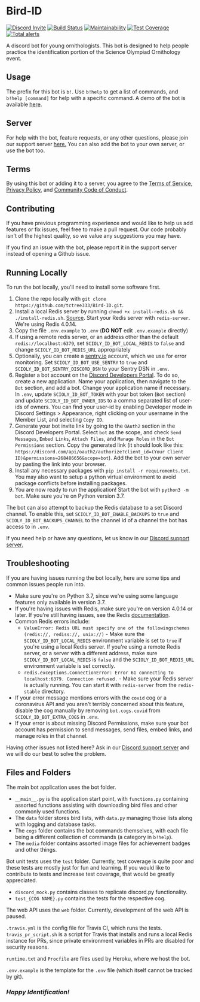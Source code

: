 # Bird-ID

[![Discord Invite](https://discord.com/api/guilds/601913706288381952/embed.png)](https://discord.gg/tNyGDve) [![Build Status](https://travis-ci.org/tctree333/Bird-ID.svg?branch=master)](https://travis-ci.org/tctree333/Bird-ID) [![Maintainability](https://api.codeclimate.com/v1/badges/6731bd218230bbc9e088/maintainability)](https://codeclimate.com/github/tctree333/Bird-ID/maintainability) [![Test Coverage](https://api.codeclimate.com/v1/badges/6731bd218230bbc9e088/test_coverage)](https://codeclimate.com/github/tctree333/Bird-ID/test_coverage) [![Total alerts](https://img.shields.io/lgtm/alerts/g/tctree333/Bird-ID.svg?logo=lgtm&logoWidth=18)](https://lgtm.com/projects/g/tctree333/Bird-ID/alerts/)

A discord bot for young ornithologists. This bot is designed to help people practice the identification portion of the Science Olympiad Ornithology event.

## Usage

The prefix for this bot is `b!`. Use `b!help` to get a list of commands, and `b!help [command]` for help with a specific command. A demo of the bot is available [here](example.mp4).

## Server

For help with the bot, feature requests, or any other questions, please join our support server [here.](https://discord.gg/2HbshwGjnm) You can also add the bot to your own server, or use the bot too.

## Terms

By using this bot or adding it to a server, you agree to the [Terms of Service](TERMS.md), [Privacy Policy](PRIVACY.md), and [Community Code of Conduct](CODE_OF_CONDUCT.md).

## Contributing

If you have previous programming experience and would like to help us add features or fix issues, feel free to make a pull request. Our code probably isn't of the highest quality, so we value any suggestions you may have.

If you find an issue with the bot, please report it in the support server instead of opening a Github issue.

## Running Locally

To run the bot locally, you'll need to install some software first.

1. Clone the repo locally with `git clone https://github.com/tctree333/Bird-ID.git`.
2. Install a local Redis server by running `chmod +x install-redis.sh && ./install-redis.sh`. [Source](https://redis.io/topics/quickstart). Start your Redis server with `redis-server`. We're using Redis 4.0.14.
3. Copy the file `.env.example` to `.env` (**DO NOT** edit `.env.example` directly)
4. If using a remote redis server, or an address other than the default `redis://localhost:6379`, set `SCIOLY_ID_BOT_LOCAL_REDIS` to `false` and change `SCIOLY_ID_BOT_REDIS_URL` appropriately
5. Optionally, you can create a [sentry.io](https://sentry.io/) account, which we use for error monitoring. Set `SCIOLY_ID_BOT_USE_SENTRY` to `true` and `SCIOLY_ID_BOT_SENTRY_DISCORD_DSN` to your Sentry DSN in `.env`.
6. Register a bot account on the [Discord Developers Portal](https://discord.com/developers/applications/). To do so, create a new application. Name your application, then navigate to the `Bot` section, and add a bot. Change your application name if necessary. In `.env`, update `SCIOLY_ID_BOT_TOKEN` with your bot token (`Bot` section) and update `SCIOLY_ID_BOT_OWNER_IDS` to a comma separated list of user-ids of owners. You can find your user-id by enabling Developer mode in Discord Settings > Appearance, right clicking on your username in the Member List, and selecting `Copy ID`.
7. Generate your bot invite link by going to the `OAuth2` section in the Discord Developers Portal. Select `bot` as the scope, and check `Send Messages`, `Embed Links`, `Attach Files`, and `Manage Roles` in the `Bot Permissions` section. Copy the generated link (it should look like this: `https://discord.com/api/oauth2/authorize?client_id=(Your Client ID)&permissions=268486656&scope=bot`). Add the bot to your own server by pasting the link into your browser.
8. Install any necessary packages with `pip install -r requirements.txt`. You may also want to setup a python virtual environment to avoid package conflicts before installing packages.
9. You are now ready to run the application! Start the bot with `python3 -m bot`. Make sure you're on Python version 3.7.

The bot can also attempt to backup the Redis database to a set Discord channel. To enable this, set `SCIOLY_ID_BOT_ENABLE_BACKUPS` to `true` and `SCIOLY_ID_BOT_BACKUPS_CHANNEL` to the channel id of a channel the bot has access to in `.env`.

If you need help or have any questions, let us know in our [Discord support server.](https://discord.gg/2HbshwGjnm)

## Troubleshooting

If you are having issues running the bot locally, here are some tips and common issues people run into.

- Make sure you're on Python 3.7, since we're using some language features only available in version 3.7.
- If you're having issues with Redis, make sure you're on version 4.0.14 or later. If you're still having issues, see the Redis [documentation](https://redis.io/documentation).
- Common Redis errors include:
  - `ValueError: Redis URL must specify one of the followingschemes (redis://, rediss://, unix://)` - Make sure the `SCIOLY_ID_BOT_LOCAL_REDIS` environment variable is set to `true` if you're using a local Redis server. If you're using a remote Redis server, or a server with a different address, make sure `SCIOLY_ID_BOT_LOCAL_REDIS` is `false` and the `SCIOLY_ID_BOT_REDIS_URL` environment variable is set correctly.
  - `redis.exceptions.ConnectionError: Error 61 connecting to localhost:6379. Connection refused.` - Make sure your Redis server is actually running. You can start it with `redis-server` from the `redis-stable` directory.
- If your error message mentions errors with the `covid` cog or a coronavirus API and you aren't terribly concerned about this feature, disable the cog manually by removing `bot.cogs.covid` from `SCIOLY_ID_BOT_EXTRA_COGS` in `.env`.
- If your error is about missing Discord Permissions, make sure your bot account has permission to send messages, send files, embed links, and manage roles in that channel.

Having other issues not listed here? Ask in our [Discord support server](https://discord.gg/2HbshwGjnm) and we will do our best to solve the problem.

## Files and Folders

The main bot application uses the bot folder.

- `__main__.py` is the application start point, with `functions.py` containing assorted functions assisting with downloading bird files and other commonly used functions.
- The `data` folder stores bird lists, with `data.py` managing those lists along with logging and database tasks.
- The `cogs` folder contains the bot commands themselves, with each file being a different collection of commands (a category in `b!help`).
- The `media` folder contains assorted image files for achievement badges and other things.

Bot unit tests uses the `test` folder. Currently, test coverage is quite poor and these tests are mostly just for fun and learning. If you would like to contribute to tests and increase test coverage, that would be greatly appreciated.

- `discord_mock.py` contains classes to replicate discord.py functionality.
- `test_{COG NAME}.py` contains the tests for the respective cog.

The web API uses the `web` folder. Currently, development of the web API is paused.

`.travis.yml` is the config file for Travis CI, which runs the tests. `travis_pr_script.sh` is a script for Travis that installs and runs a local Redis instance for PRs, since private environment variables in PRs are disabled for security reasons.

`runtime.txt` and `Procfile` are files used by Heroku, where we host the bot.

`.env.example` is the template for the `.env` file (which itself cannot be tracked by git).

### **_Happy Identification!_**
